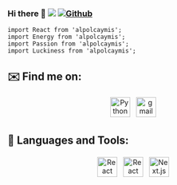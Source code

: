 ### Hi there 👋 ![](https://visitor-badge.laobi.icu/badge?page_id=alpolcaymis.alpolcaymis) [![Github](https://img.shields.io/github/followers/alpolcaymis?label=Follow&style=social)](https://github.com/alpolcaymis)

```JSX
import React from 'alpolcaymis';
import Energy from 'alpolcaymis';
import Passion from 'alpolcaymis';
import Luckiness from 'alpolcaymis';
```
## ✉️ Find me on:
<p align="center">
 <a href="https://linkedin.com/in/alpolcaymis" target="_blank" rel="noopener noreferrer"> <img src="https://cdn.jsdelivr.net/npm/simple-icons@v3/icons/linkedin.svg" alt="Python" height="40" style="vertical-align:top; margin:4px"></a>
 <a href="mailto:alpmis99@gmail.com"> <img src="https://cdn.jsdelivr.net/npm/simple-icons@v3/icons/gmail.svg" alt="gmail" height="40" style="vertical-align:top; margin:4px"></a>
</p>

## 🧰 Languages and Tools:
<p align="center">
 <img src="https://upload.wikimedia.org/wikipedia/commons/thumb/a/a7/React-icon.svg/2300px-React-icon.svg.png" alt="React" height="40" style="vertical-align:top; margin:4px">
 <img src="https://res.cloudinary.com/practicaldev/image/fetch/s--uiWOUa3r--/c_imagga_scale,f_auto,fl_progressive,h_420,q_auto,w_1000/https://thepracticaldev.s3.amazonaws.com/i/bwuljyise4nph7oapttf.png" alt="React" height="40" style="vertical-align:top; margin:4px">
 <img src="https://images.ctfassets.net/23aumh6u8s0i/6pjUKboBuFLvCKkE3esaFA/5f2101d6d2add5c615db5e98a553fc44/nextjs.jpeg" alt="Next.js" height="40" style="vertical-align:top; margin:4px;">
</p>



